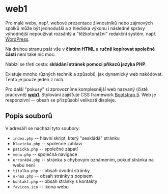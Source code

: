 # web1

Pro malé weby, např. webové prezentace živnostníků nebo zájmových spolků může být jednodušší a z hlediska výkonu i následné správy výhodnější nepoužívat rozsáhlý a "těžkotonážní" redakční systém, např. [WordPress](https://cs.wordpress.org/).

Na druhou stranu psát vše v  **čistém HTML**  a  **ručně kopírovat společné části** není také nic moc. 

Nabízí se třetí cesta: **skládání stránek pomocí příkazů jazyka PHP**. 

Existuje mnoho různých technik a způsobů, jak dynamický web nakódovat. Tento je pouze jeden z nich.

Pro další "pokusy" si zprovozníme komplexnější web nazvaný (čistě pracovně) **[web1](https://php.edumach.cz/web1/)**.  Stylování zajišťuje CSS framework [Bootstrap&nbsp;5](https://www.w3schools.com/bootstrap5/index.php).  Web je responzivní -- obsah se přizpůsobí velikosti displeje.

## Popis souborů

V adresáři se nachází tyto soubory:

-   `index.php` -- hlavní skript, který "seskládá" stránku
-   `hlavicka.php` -- společné záhlaví
-   `paticka.php` -- společné zápatí
-   `menu.php`  -- společná navigace
-   `error404.php` -- stránka s chybovým oznámením, pokud stránka na webu není
-   `titulka.php` -- obsah úvodní  stránky
-   `o-nas.php` -- obsah stránky s popisem
-   `kontakt.php` -- obsah stránky s kontakty
-   `favicon.ico` -- ikona webu
    

